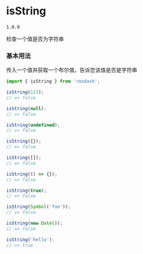 # isString

`1.0.0`

检查一个值是否为字符串

### 基本用法
传入一个值并获取一个布尔值，告诉您该值是否是字符串

```typescript
import { isString } from 'roodash';

isString(123);
// => false

isString(null);
// => false

isString(undefined);
// => false

isString({});
// => false

isString([]);
// => false

isString(() => {});
// => false

isString(true);
// => false

isString(Symbol('foo'));
// => false

isString(new Date());
// => false

isString('hello');
// => true
```